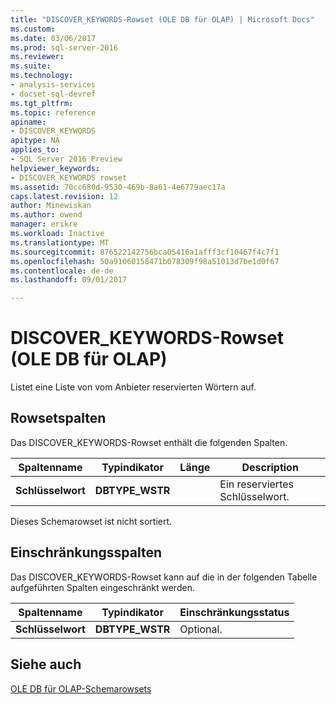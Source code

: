 ```yaml
---
title: "DISCOVER_KEYWORDS-Rowset (OLE DB für OLAP) | Microsoft Docs"
ms.custom: 
ms.date: 03/06/2017
ms.prod: sql-server-2016
ms.reviewer: 
ms.suite: 
ms.technology:
- analysis-services
- docset-sql-devref
ms.tgt_pltfrm: 
ms.topic: reference
apiname:
- DISCOVER_KEYWORDS
apitype: NA
applies_to:
- SQL Server 2016 Preview
helpviewer_keywords:
- DISCOVER_KEYWORDS rowset
ms.assetid: 70cc680d-9530-469b-8a61-4e6779aec17a
caps.latest.revision: 12
author: Minewiskan
ms.author: owend
manager: erikre
ms.workload: Inactive
ms.translationtype: MT
ms.sourcegitcommit: 876522142756bca05416a1afff3cf10467f4c7f1
ms.openlocfilehash: 50a91060158471b078309f98a51013d7be1d0f67
ms.contentlocale: de-de
ms.lasthandoff: 09/01/2017

---
```

# <a name="discoverkeywords-rowset-ole-db-for-olap"></a>DISCOVER_KEYWORDS-Rowset (OLE DB für OLAP)
  Listet eine Liste von vom Anbieter reservierten Wörtern auf.  
  
## <a name="rowset-columns"></a>Rowsetspalten  
 Das DISCOVER_KEYWORDS-Rowset enthält die folgenden Spalten.  
  
|Spaltenname|Typindikator|Länge|Description|  
|-----------------|--------------------|------------|-----------------|  
|**Schlüsselwort**|**DBTYPE_WSTR**||Ein reserviertes Schlüsselwort.|  
  
 Dieses Schemarowset ist nicht sortiert.  
  
## <a name="restriction-columns"></a>Einschränkungsspalten  
 Das DISCOVER_KEYWORDS-Rowset kann auf die in der folgenden Tabelle aufgeführten Spalten eingeschränkt werden.  
  
|Spaltenname|Typindikator|Einschränkungsstatus|  
|-----------------|--------------------|-----------------------|  
|**Schlüsselwort**|**DBTYPE_WSTR**|Optional.|  
  
## <a name="see-also"></a>Siehe auch  
 [OLE DB für OLAP-Schemarowsets](../../../analysis-services/schema-rowsets/ole-db-olap/ole-db-for-olap-schema-rowsets.md)  
  
  

